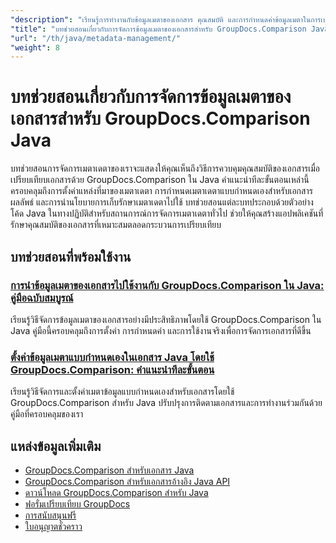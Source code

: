 ```yaml
---
"description": "เรียนรู้การทำงานกับข้อมูลเมตาของเอกสาร คุณสมบัติ และการกำหนดค่าข้อมูลเมตาในการเปรียบเทียบผลลัพธ์ด้วย GroupDocs.Comparison สำหรับ Java"
"title": "บทช่วยสอนเกี่ยวกับการจัดการข้อมูลเมตาของเอกสารสำหรับ GroupDocs.Comparison Java"
"url": "/th/java/metadata-management/"
"weight": 8
---
```


# บทช่วยสอนเกี่ยวกับการจัดการข้อมูลเมตาของเอกสารสำหรับ GroupDocs.Comparison Java

บทช่วยสอนการจัดการเมตาเดตาของเราจะแสดงให้คุณเห็นถึงวิธีการควบคุมคุณสมบัติของเอกสารเมื่อเปรียบเทียบเอกสารด้วย GroupDocs.Comparison ใน Java คำแนะนำทีละขั้นตอนเหล่านี้ครอบคลุมถึงการตั้งค่าแหล่งที่มาของเมตาเดตา การกำหนดเมตาเดตาแบบกำหนดเองสำหรับเอกสารผลลัพธ์ และการนำนโยบายการเก็บรักษาเมตาเดตาไปใช้ บทช่วยสอนแต่ละบทประกอบด้วยตัวอย่างโค้ด Java ในทางปฏิบัติสำหรับสถานการณ์การจัดการเมตาเดตาทั่วไป ช่วยให้คุณสร้างแอปพลิเคชันที่รักษาคุณสมบัติของเอกสารที่เหมาะสมตลอดกระบวนการเปรียบเทียบ

## บทช่วยสอนที่พร้อมใช้งาน

### [การนำข้อมูลเมตาของเอกสารไปใช้งานกับ GroupDocs.Comparison ใน Java: คู่มือฉบับสมบูรณ์](./implement-metadata-groupdocs-comparison-java-guide/)
เรียนรู้วิธีจัดการข้อมูลเมตาของเอกสารอย่างมีประสิทธิภาพโดยใช้ GroupDocs.Comparison ใน Java คู่มือนี้ครอบคลุมถึงการตั้งค่า การกำหนดค่า และการใช้งานจริงเพื่อการจัดการเอกสารที่ดีขึ้น

### [ตั้งค่าข้อมูลเมตาแบบกำหนดเองในเอกสาร Java โดยใช้ GroupDocs.Comparison: คำแนะนำทีละขั้นตอน](./groupdocs-comparison-java-custom-metadata-guide/)
เรียนรู้วิธีจัดการและตั้งค่าเมตาข้อมูลแบบกำหนดเองสำหรับเอกสารโดยใช้ GroupDocs.Comparison สำหรับ Java ปรับปรุงการติดตามเอกสารและการทำงานร่วมกันด้วยคู่มือที่ครอบคลุมของเรา

## แหล่งข้อมูลเพิ่มเติม

- [GroupDocs.Comparison สำหรับเอกสาร Java](https://docs.groupdocs.com/comparison/java/)
- [GroupDocs.Comparison สำหรับเอกสารอ้างอิง Java API](https://reference.groupdocs.com/comparison/java/)
- [ดาวน์โหลด GroupDocs.Comparison สำหรับ Java](https://releases.groupdocs.com/comparison/java/)
- [ฟอรั่มเปรียบเทียบ GroupDocs](https://forum.groupdocs.com/c/comparison)
- [การสนับสนุนฟรี](https://forum.groupdocs.com/)
- [ใบอนุญาตชั่วคราว](https://purchase.groupdocs.com/temporary-license/)